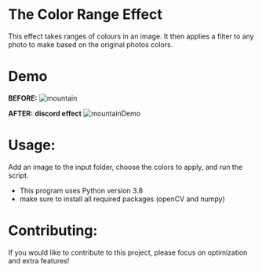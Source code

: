 # The Color Range Effect
This effect takes ranges of colours in an image.  It then applies a filter to any photo to make based on the original photos colors.

# Demo
**BEFORE:**
![mountain](https://user-images.githubusercontent.com/63738781/109700906-5c447800-7b60-11eb-9c78-00613efb386e.jpg)

**AFTER:**
**discord effect**
![mountainDemo](https://user-images.githubusercontent.com/63738781/109700950-6f574800-7b60-11eb-81f9-9e47183d8227.png)

# Usage:
Add an image to the input folder, choose the colors to apply, and run the script.

* This program uses Python version 3.8
* make sure to install all required packages (openCV and numpy)

# Contributing:
If you would like to contribute to this project, please focus on optimization and extra features!

